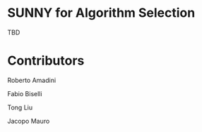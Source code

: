 SUNNY for Algorithm Selection
=============================

TBD

Contributors
============

Roberto Amadini

Fabio Biselli

Tong Liu

Jacopo Mauro